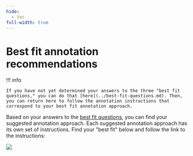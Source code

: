 ```yaml
---
hide:
  - toc
full-width: true
---
```


# Best fit annotation recommendations

!!! info

    If you have not yet determined your answers to the three "best fit questions," you can do that [here](../best-fit-questions.md). Then, you can return here to follow the annotation instructions that correspond to your best fit annotation approach.

Based on your answers to the [best fit questions](../best-fit-questions.md), you can find your suggested annotation approach. Each suggested annotation approach has its own set of instructions. Find your "best fit" below and follow the link to the instructions:

  ![](assets/dec-tree-2.drawio)